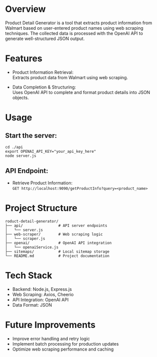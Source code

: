 # Overview
Product Detail Generator is a tool that extracts product information from Walmart based on user-entered product names using web scraping techniques. The collected data is processed with the OpenAI API to generate well-structured JSON output.

# Features
- Product Information Retrieval:  
Extracts product data from Walmart using web scraping.

- Data Completion & Structuring:  
Uses OpenAI API to complete and format product details into JSON objects.

# Usage
## Start the server:
```
cd ./api
export OPENAI_API_KEY="your_api_key_here"
node server.js
```
## API Endpoint:
- Retrieve Product Information:  
`GET http://localhost:9090/getProductInfo?query=<product_name>`

# Project Structure
```
roduct-detail-generator/
├── api/                # API server endpoints
│   └── server.js
├── web-scraper/        # Web scraping logic
│   └── scraper.js
├── openai/             # OpenAI API integration
│   └── openaiService.js
├── sitemaps/           # Local sitemap storage
└── README.md           # Project documentation
```

# Tech Stack
- Backend: Node.js, Express.js
- Web Scraping: Axios, Cheerio
- API Integration: OpenAI API
- Data Format: JSON

# Future Improvements
- Improve error handling and retry logic
- Implement batch processing for production updates
- Optimize web scraping performance and caching
